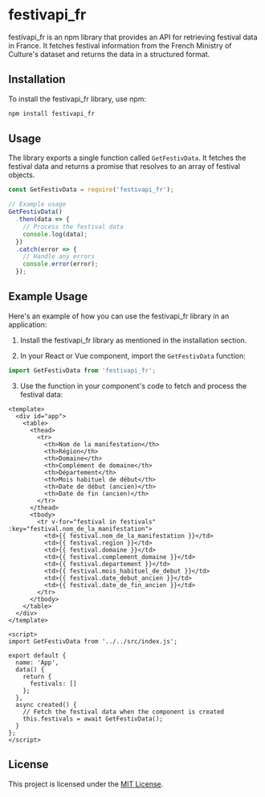 # festivapi_fr

festivapi_fr is an npm library that provides an API for retrieving festival data in France. It fetches festival information from the French Ministry of Culture's dataset and returns the data in a structured format.

## Installation

To install the festivapi_fr library, use npm:

```bash
npm install festivapi_fr
```

## Usage

The library exports a single function called `GetFestivData`. It fetches the festival data and returns a promise that resolves to an array of festival objects.

```javascript
const GetFestivData = require('festivapi_fr');

// Example usage
GetFestivData()
  .then(data => {
    // Process the festival data
    console.log(data);
  })
  .catch(error => {
    // Handle any errors
    console.error(error);
  });
```

## Example Usage

Here's an example of how you can use the festivapi_fr library in an application:

1. Install the festivapi_fr library as mentioned in the installation section.

2. In your React or Vue component, import the `GetFestivData` function:

```javascript
import GetFestivData from 'festivapi_fr';
```

3. Use the function in your component's code to fetch and process the festival data:

```vue
<template>
  <div id="app">
    <table>
      <thead>
        <tr>
          <th>Nom de la manifestation</th>
          <th>Région</th>
          <th>Domaine</th>
          <th>Complément de domaine</th>
          <th>Département</th>
          <th>Mois habituel de début</th>
          <th>Date de début (ancien)</th>
          <th>Date de fin (ancien)</th>
        </tr>
      </thead>
      <tbody>
        <tr v-for="festival in festivals" :key="festival.nom_de_la_manifestation">
          <td>{{ festival.nom_de_la_manifestation }}</td>
          <td>{{ festival.region }}</td>
          <td>{{ festival.domaine }}</td>
          <td>{{ festival.complement_domaine }}</td>
          <td>{{ festival.departement }}</td>
          <td>{{ festival.mois_habituel_de_debut }}</td>
          <td>{{ festival.date_debut_ancien }}</td>
          <td>{{ festival.date_de_fin_ancien }}</td>
        </tr>
      </tbody>
    </table>
  </div>
</template>

<script>
import GetFestivData from '../../src/index.js';

export default {
  name: 'App',
  data() {
    return {
      festivals: []
    };
  },
  async created() {
    // Fetch the festival data when the component is created
    this.festivals = await GetFestivData();
  }
};
</script>
```

## License

This project is licensed under the [MIT License](LICENSE).
